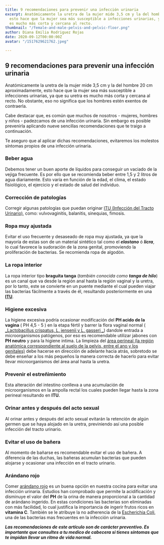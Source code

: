 ```yaml
---
title: 9 recomendaciones para prevenir una infección urinaria
excerpt: Anatómicamente la uretra de la mujer mide 3,5 cm y la del hombre 20 cm aproximadamente,
  esto hace que la mujer sea más susceptible a infecciones urinarias, ya que su uretra
  es mucho más corta y cercana al recto.
thumbnail: "/female-and-male-pelvis-and-pelvic-floor.png"
author: Diana Emilia Rodriguez Rojas
date: 2020-09-12T00:00:00Z
avatar: "/1517629621762.jpeg"

---
```

## **9 recomendaciones para prevenir una infección urinaria**

Anatómicamente la uretra de la mujer mide 3,5 cm y la del hombre 20 cm aproximadamente, esto hace que la mujer sea más susceptible a infecciones urinarias, ya que su uretra es mucho más corta y cercana al recto. No obstante, eso no significa que los hombres estén exentos de contraerla.

Cabe destacar que, es común que muchos de nosotros - mujeres, hombres y niños - padezcamos de una infección urinaria. Sin embargo es posible prevenirla aplicando nueve sencillas recomendaciones que te traigo a continuación.

Te aseguro que al aplicar dichas recomendaciones, evitaremos los molestos síntomas propios de una infección urinaria.

### **Beber agua**

Debemos tener un buen aporte de líquidos para conseguir un vaciado de la vejiga frecuente. Es por ello que se recomienda beber entre 1,5 y 2 litros de agua diariamente. Esto varía en función de la edad, el clima, el estado fisiológico, el ejercicio y el estado de salud del individuo.

### **Corrección de patologías**

Corregir algunas patologías que puedan originar [ITU (Infección del Tracto Urinario)](https://es.wikipedia.org/wiki/Infecci%C3%B3n_urinaria " ITU (Infección del Tracto Urinario)"), como: vulvovaginitis, balanitis, sinequias, fimosis.

### **Ropa muy ajustada**

Evitar el uso frecuente y desaseado de ropa muy ajustada, ya que la mayoría de estas son de un material sintético tal como el **_elastano_** ó **_licra_**, lo cual favorece la sudoración de la zona genital, promoviendo la proliferación de bacterias. Se recomienda ropa de algodón.

### **La ropa interior**

La ropa interior tipo **braguita tanga** (_también conocida como **tanga de hilo**_) es un canal que va desde la región anal hasta la región vaginal y la uretra, por lo tanto, este se convierte en un puente mediante el cual pueden viajar las bacterias fácilmente a través de él, resultando posteriormente en una [**ITU**](https://es.wikipedia.org/wiki/Infecci%C3%B3n_urinaria).

### **Higiene excesiva**

La higiene excesiva podría ocasionar modificación del **PH acido de la vagina** ( PH 4,5 - 5 ) en la etapa fértil y barrer la flora vaginal normal ( [_Lactobacillus crispatus, L. jensenii y L. gasseri _](https://www.elsevier.es/es-revista-enfermedades-infecciosas-microbiologia-clinica-28-articulo-la-microbiota-vaginal-composicion-papel-S0213005X08726806)) dandole entrada a microorganismos patógenos, por eso es recomendable utilizar jabones con **PH neutro** y para la higiene intima. La limpieza del [área perineal (la región anatómica correspondiente al suelo de la pelvis, entre el ano y los genitales)](https://es.wikipedia.org/wiki/Perin%C3%A9) debe hacerse en dirección de adelante hacia atrás, sobretodo se debe enseñar a los más pequeños la manera correcta de hacerlo para evitar llevar microorganismos del área anal hasta la uretra.

### **Prevenir el estreñimiento**

Esta alteración del intestino conlleva a una acumulación de microorganismos en la ampolla rectal los cuales pueden llegar hasta la zona perineal resultando en **ITU.**

### **Orinar antes y después del acto sexual**

Al orinar antes y después del acto sexual evitarán la retención de algún germen que se haya alojado en la uretra, previniendo así una posible infección del tracto urinario.

### **Evitar el uso de bañera**

Al momento de bañarse es recomendable evitar el uso de bañera. A diferencia de las duchas, las bañeras acumulan bacterias que pueden alojarse y ocasionar una infección en el tracto urinario.

### **Arándano rojo**

Comer [arándano rojo](https://www.elsevier.es/es-revista-offarm-4-articulo-aplicaciones-fitoterapeuticas-del-arandano-rojo--13127385) es un buena opción en nuestra cocina para evitar una infección urinaria. Estudios han comprobado que permite la acidificación y disminuye el valor del **PH** de la orina de manera proporcional a la cantidad de arándano ingerido. En estas condiciones las bacterias son eliminadas con más facilidad, lo cual justifica la importancia de ingerir frutos ricos en **vitamina C**. También se le atribuye la no adherencia de la [Escherichia Coli](https://es.wikipedia.org/wiki/Escherichia_coli), una de las bacterias mas frecuentes en la infección urinaria.

**_Las recomendaciones de este artículo son de carácter preventivo. Es importante que consultes a tu medico de cabecera si tienes síntomas que te impidan llevar un ritmo de vida normal._**